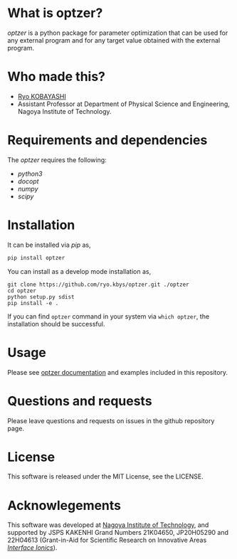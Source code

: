 # What is optzer?

*optzer* is a python package for parameter optimization that can be used for any external program and for any target value obtained with the external program.

# Who made this?
* [Ryo KOBAYASHI](http://ryokbys.web.nitech.ac.jp/index.html)
* Assistant Professor at Department of Physical Science and Engineering, Nagoya Institute of Technology.

# Requirements and dependencies

The *optzer* requires the following:

- *python3*
- *docopt*
- *numpy*
- *scipy*

# Installation

It can be installed via *pip* as,
```bash
pip install optzer
```

You can install as a develop mode installation as,
```shell
git clone https://github.com/ryo.kbys/optzer.git ./optzer
cd optzer
python setup.py sdist
pip install -e .
```

If you can find `optzer` command in your system via `which optzer`, the installation should be successful.

# Usage

Please see [optzer documentation](http://ryokbys.web.nitech.ac.jp/contents/optzer_doc/) and examples included in this repository.

# Questions and requests

Please leave questions and requests on issues in the github repository page.

# License

This software is released under the MIT License, see the LICENSE.

# Acknowlegements

This software was developed at [Nagoya Institute of Technology](https://www.nitech.ac.jp/), and supported by JSPS KAKENHI Grand Numbers 21K04650, JP20H05290 and 22H04613 (Grant-in-Aid for Scientific Research on Innovative Areas *[Interface Ionics](https://interface-ionics.jp/)*).
